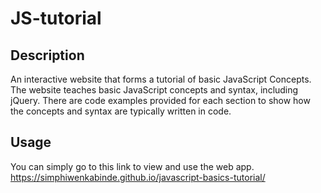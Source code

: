 # JS-tutorial
## Description
An interactive website that forms a tutorial of basic JavaScript Concepts.
The website teaches basic JavaScript concepts and syntax, including jQuery.
There are code examples provided for each section to show how the concepts and syntax are typically written in code.

## Usage
You can simply go to this link to view and use the web app. 
https://simphiwenkabinde.github.io/javascript-basics-tutorial/
